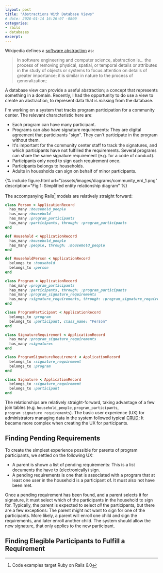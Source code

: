 ```yaml
---
layout: post
title: "Abstractions With Database Views"
# date: 2020-01-14 16:26:07 -0800
categories:
- rails
- databases
excerpt:
---
```


Wikipedia defines a [software abstraction][1] as:

> In software engineering and computer science, abstraction is...
the process of removing physical, spatial, or temporal details or attributes in the study of objects or systems to focus attention on details of greater importance; it is similar in nature to the process of generalization;

A database view can provide a useful abstraction; a concept that represents something in a domain. Recently, I had the opportunity to do use a view to create an abstraction, to represent data that is *missing* from the database.

I'm working on a system that tracks program participation for a community center. The relevant characteristic here are:
- Each program can have many participant.
- Programs can also have signature requirements: They are digital agreement that participants "sign". They can't participate in the program without them.
- It's important for the community center staff to track the signatures, and which participants have not fulfilled the requirements. Several programs can share the same signature requirement (e.g. for a code of conduct).
- Participants only need to sign each requirement once.
- Participants belongs to households.
- Adults in houesholds can sign on behalf of minor participants.

{% include figure.html url="/assets/images/diagrams/community_erd_1.png" description="Fig 1: Simplified entity relationship diagram" %}

The accompanying Rails[^1] models are relatively straight forward:

```ruby
class Person < ApplicationRecord
  has_many :household_people
  has_many :household
  has_many :program_participants
  has_many :participants, through: :program_participants
end

def Household < ApplicationRecord
  has_many :household_people
  has_many :people, through: :household_people
end

def HouseholdPerson < ApplicationRecord
  belongs_to :household
  belongs_to :person
end

class Program < ApplicationRecord
  has_many :program_participants
  has_many :participants, through: :program_participants
  has_many :program_signature_requirements
  has_many :signature_requirements, through: :program_signature_requirements
end

class ProgramParticipant < ApplicationRecord
  belongs_to :program
  belongs_to :participant, class_name: "Person"
end

class SignatureRequirement < ApplicationRecord
  has_many :program_signature_requirements
  has_many :signatures
end

class ProgramSignatureRequirement < ApplicationRecord
  belongs_to :signature_requirement
  belongs_to :program
end

class Signature < ApplicationRecord
  belongs_to :signature_requirement
  belongs_to :participant
end
```

The relationships are relatively straight-forward, taking advantage of a few join tables (e.g. `household_people`, `program_participants`, `program_signature_requirements`). The basic user experience (UX) for administrators managing data in the system followed typical [CRUD][2]; It became more complex when creating the UX for participants.

## Finding Pending Requirements

To create the simplest experience possible for parents of program participants, we settled on the following UX:

- A parent is shown a list of pending requirements: This is a list documents the have to (electronically) sign.
- A pending requirements is one that is associated with a program that at least one user in the household is a participant of. It must also not have been met.

Once a pending requirement has been found, and a parent selects it for signature, it must select which of the participants in the household to sign for. Typically, the parent is expected to select *all* the participants, but there are a few exceptions: The parent might not want to sign for one of the participants. More likely, a parent will enroll one child and sign the requirements, and later enroll another child. The system should allow the new signature, that only applies to the new participant.


## Finding Elegible Participants to Fulfill a Requirement


[1]: https://en.wikipedia.org/wiki/Abstraction_(computer_science)
[2]: https://www.codecademy.com/articles/what-is-crud
[^1]: Code examples target Ruby on Rails 6.0
